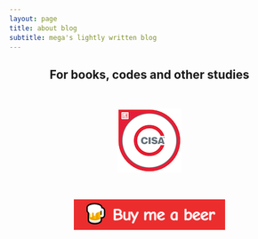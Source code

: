 ```yaml
---
layout: page
title: about blog
subtitle: mega's lightly written blog
---
```

<h2 align="center">
For books, codes and other studies
</h2>  

<br />  

<p align="center">
<a href="https://www.credly.com/badges/8ff5ba19-7b25-4b2d-ba4e-bf26a7d3fa44" target="_blank"><img src="/img/cisa_badge.png" alt="Certified Information Systems Auditor®"></a>
</p>

<br />

<p align="center">
<a href="https://www.buymeacoffee.com/MeganaD" target="_blank"><img src="/img/buymeabeer.png" alt="Buy Me A Beer"></a>
</p>

<!-- <script data-name="BMC-Widget" data-cfasync="false" src="https://cdnjs.buymeacoffee.com/1.0.0/widget.prod.min.js" data-id="MeganaD" data-description="Support me on Buy me a coffee!" data-message="" data-color="#79D6B5" data-position="Right" data-x_margin="18" data-y_margin="18"></script> -->